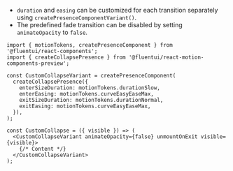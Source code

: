 - `duration` and `easing` can be customized for each transition separately using `createPresenceComponentVariant()`.
- The predefined fade transition can be disabled by setting `animateOpacity` to `false`.

```tsx
import { motionTokens, createPresenceComponent } from '@fluentui/react-components';
import { createCollapsePresence } from '@fluentui/react-motion-components-preview';

const CustomCollapseVariant = createPresenceComponent(
  createCollapsePresence({
    enterSizeDuration: motionTokens.durationSlow,
    enterEasing: motionTokens.curveEasyEaseMax,
    exitSizeDuration: motionTokens.durationNormal,
    exitEasing: motionTokens.curveEasyEaseMax,
  }),
);

const CustomCollapse = ({ visible }) => (
  <CustomCollapseVariant animateOpacity={false} unmountOnExit visible={visible}>
    {/* Content */}
  </CustomCollapseVariant>
);
```

